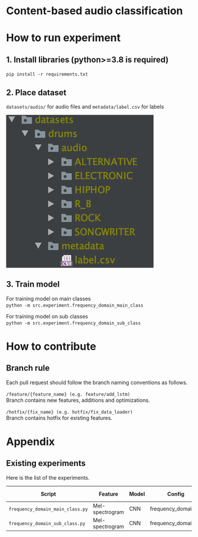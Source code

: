 # Content-based audio classification

# How to run experiment
## 1. Install libraries (python>=3.8 is required)
`pip install -r requirements.txt`

## 2. Place dataset
`datasets/audio/` for audio files and
`metadata/label.csv` for labels

![alt text](assets/dataset.png)

## 3. Train model
For training model on main classes  
`python -m src.experiment.frequency_domain_main_class`  

For training model on sub classes  
`python -m src.experiment.frequency_domain_sub_class`

# How to contribute
## Branch rule
Each pull request should follow the branch naming conventions as follows.

`/feature/{feature_name} (e.g. feature/add_lstm)`  
Branch contains new features, additions and optimizations.

`/hotfix/{fix_name} (e.g. hotfix/fix_data_loader)`  
Branch contains hotfix for existing features.


# Appendix
## Existing experiments
Here is the list of the experiments.

| Script                                     | Feature           | Model | Config               | Test Accuracy | Run Date |
| -------------------------------------------| ----------------  | ----- | -------------------- | ------------- | -------- |
| `frequency_domain_main_class.py`           | Mel-spectrogram   | CNN   | frequency_domain.ini |73%            |2022-09-01|
| `frequency_domain_sub_class.py`            | Mel-spectrogram   | CNN   | frequency_domain.ini |67%            |2022-09-01|
